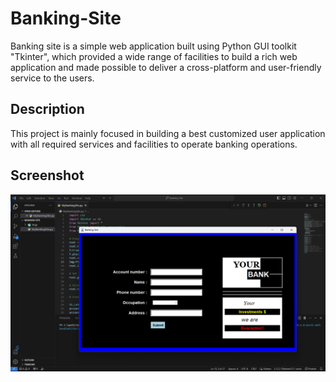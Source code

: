 # Banking-Site

Banking site is a simple web application built using Python GUI toolkit "Tkinter", 
which provided a wide range of facilities to build a rich web application and made possible to deliver a cross-platform and user-friendly service to the users.

## Description

This project is mainly focused in building a best customized user application with all required services and 
facilities to operate banking operations.

## Screenshot

![Portfolio](https://github.com/LAVAN-N/Portfolio/blob/main/assets/imgs/BankingSite.png)
